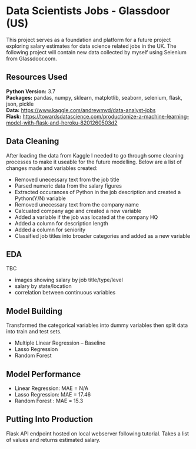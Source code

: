 # Data Scientists Jobs - Glassdoor (US)
This project serves as a foundation and platform for a future project exploring salary estimates for data science related jobs in the UK. The following project will contain new data collected by myself using Selenium from Glassdoor.com.


## Resources Used
**Python Version:** 3.7  
**Packages:** pandas, numpy, sklearn, matplotlib, seaborn, selenium, flask, json, pickle  
**Data:** https://www.kaggle.com/andrewmvd/data-analyst-jobs  
**Flask:** https://towardsdatascience.com/productionize-a-machine-learning-model-with-flask-and-heroku-8201260503d2  

## Data Cleaning
After loading the data from Kaggle I needed to go through some cleaning processes to make it useable for the future modelling. Below are a list of changes made and variables created:
* Removed unecessary text from the job title
* Parsed numeric data from the salary figures
* Extracted occurances of Python in the job description and created a Python(Y/N) variable
* Removed unecessary text from the company name
* Calcuated company age and created a new variable
* Added a variable if the job was located at the company HQ
* Added a column for description length
* Added a column for seniority
* Classified job titles into broader categories and added as a new variable

## EDA
TBC
- images showing salary by job title/type/level
- salary by state/location
- correlation between continuous variables

## Model Building
Transformed the categorical variables into dummy variables then split data into train and test sets.

- Multiple Linear Regression – Baseline
- Lasso Regression
- Random Forest

## Model Performance
- Linear Regression: MAE = N/A
- Lasso Regression: MAE = 17.46
- Random Forest : MAE = 15.3

## Putting Into Production
Flask API endpoint hosted on local webserver following tutorial. Takes a list of values and returns estimated salary.
